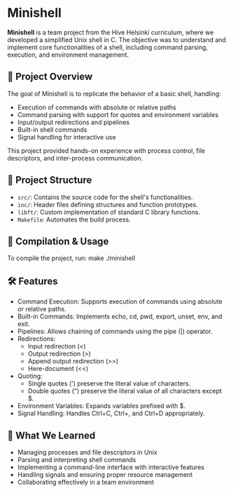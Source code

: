 # Minishell

**Minishell** is a team project from the Hive Helsinki curriculum, where we developed a simplified Unix shell in C. The objective was to understand and implement core functionalities of a shell, including command parsing, execution, and environment management.

## 🚀 Project Overview

The goal of Minishell is to replicate the behavior of a basic shell, handling:

- Execution of commands with absolute or relative paths
- Command parsing with support for quotes and environment variables
- Input/output redirections and pipelines
- Built-in shell commands
- Signal handling for interactive use

This project provided hands-on experience with process control, file descriptors, and inter-process communication.

## 📁 Project Structure

- `src/`: Contains the source code for the shell's functionalities.
- `inc/`: Header files defining structures and function prototypes.
- `libft/`: Custom implementation of standard C library functions.
- `Makefile`: Automates the build process.

## 🔧 Compilation & Usage

To compile the project, run:
make
./minishell

## 🛠️ Features

- Command Execution: Supports execution of commands using absolute or relative paths.
- Built-in Commands: Implements echo, cd, pwd, export, unset, env, and exit.
- Pipelines: Allows chaining of commands using the pipe (|) operator.
- Redirections:
  - Input redirection (<)
  - Output redirection (>)
  - Append output redirection (>>)
  - Here-document (<<)
- Quoting:
  - Single quotes (') preserve the literal value of characters.
  - Double quotes (") preserve the literal value of all characters except $.
- Environment Variables: Expands variables prefixed with $.
- Signal Handling: Handles Ctrl+C, Ctrl+\, and Ctrl+D appropriately.

## 🧠 What We Learned

- Managing processes and file descriptors in Unix
- Parsing and interpreting shell commands
- Implementing a command-line interface with interactive features
- Handling signals and ensuring proper resource management
- Collaborating effectively in a team environment


